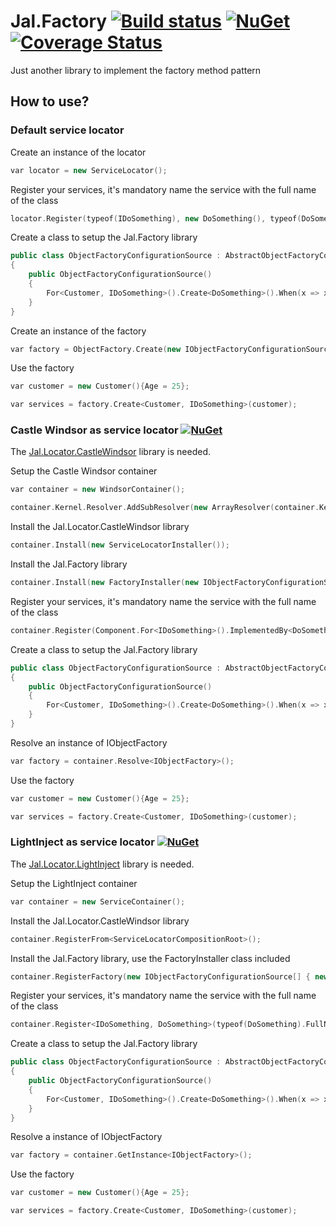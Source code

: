 # Jal.Factory [![Build status](https://ci.appveyor.com/api/projects/status/c63jmwrdr2iussdm?svg=true)](https://ci.appveyor.com/project/raulnq/jal-factory) [![NuGet](https://img.shields.io/nuget/v/Jal.Factory.svg)](https://www.nuget.org/packages/Jal.Factory) [![Coverage Status](https://coveralls.io/repos/github/raulnq/Jal.Factory/badge.svg?branch=master)](https://coveralls.io/github/raulnq/Jal.Factory?branch=master)
Just another library to implement the factory method pattern

## How to use?

### Default service locator

Create an instance of the locator
```c++
var locator = new ServiceLocator();
```
Register your services, it's mandatory name the service with the full name of the class
```c++
locator.Register(typeof(IDoSomething), new DoSomething(), typeof(DoSomething).FullName);
```
Create a class to setup the Jal.Factory library
```c++
public class ObjectFactoryConfigurationSource : AbstractObjectFactoryConfigurationSource
{
    public ObjectFactoryConfigurationSource()
    {
        For<Customer, IDoSomething>().Create<DoSomething>().When(x => x.Age > 18);
    }
}
```
Create an instance of the factory
```c++
var factory = ObjectFactory.Create(new IObjectFactoryConfigurationSource[] {new ObjectFactoryConfigurationSource()}, locator);
```    
Use the factory
```c++
var customer = new Customer(){Age = 25};

var services = factory.Create<Customer, IDoSomething>(customer);
```
### Castle Windsor as service locator [![NuGet](https://img.shields.io/nuget/v/Jal.Factory.Installer.svg)](https://www.nuget.org/packages/Jal.Factory.Installer)

The [Jal.Locator.CastleWindsor](https://www.nuget.org/packages/Jal.Locator.CastleWindsor/) library is needed.

Setup the Castle Windsor container
```c++
var container = new WindsorContainer();

container.Kernel.Resolver.AddSubResolver(new ArrayResolver(container.Kernel));
```
Install the Jal.Locator.CastleWindsor library
```c++
container.Install(new ServiceLocatorInstaller());
```
Install the Jal.Factory library
```c++
container.Install(new FactoryInstaller(new IObjectFactoryConfigurationSource[]{ new ObjectFactoryConfigurationSource() } ));
```
Register your services, it's mandatory name the service with the full name of the class
```c++
container.Register(Component.For<IDoSomething>().ImplementedBy<DoSomething>().LifestyleSingleton().Named(typeof(DoSomething).FullName)));
```
Create a class to setup the Jal.Factory library
```c++
public class ObjectFactoryConfigurationSource : AbstractObjectFactoryConfigurationSource
{
    public ObjectFactoryConfigurationSource()
    {
        For<Customer, IDoSomething>().Create<DoSomething>().When(x => x.Age > 18);
    }
}
```     
Resolve an instance of IObjectFactory
```c++
var factory = container.Resolve<IObjectFactory>();
```   
Use the factory
```c++
var customer = new Customer(){Age = 25};

var services = factory.Create<Customer, IDoSomething>(customer);
``` 
### LightInject as service locator [![NuGet](https://img.shields.io/nuget/v/Jal.Factory.LightInject.Installer.svg)](https://www.nuget.org/packages/Jal.Factory.LightInject.Installer)

The [Jal.Locator.LightInject](https://www.nuget.org/packages/Jal.Locator.LightInject/) library is needed. 

Setup the LightInject container
```c++
var container = new ServiceContainer();
```     
Install the Jal.Locator.CastleWindsor library
```c++
container.RegisterFrom<ServiceLocatorCompositionRoot>();
```     
Install the Jal.Factory library, use the FactoryInstaller class included
```c++
container.RegisterFactory(new IObjectFactoryConfigurationSource[] { new AutoObjectFactoryConfigurationSource() });
```    
Register your services, it's mandatory name the service with the full name of the class
```c++
container.Register<IDoSomething, DoSomething>(typeof(DoSomething).FullName);
```    
Create a class to setup the Jal.Factory library
```c++
public class ObjectFactoryConfigurationSource : AbstractObjectFactoryConfigurationSource
{
    public ObjectFactoryConfigurationSource()
    {
        For<Customer, IDoSomething>().Create<DoSomething>().When(x => x.Age > 18);
    }
}
```  
Resolve a instance of IObjectFactory
```c++
var factory = container.GetInstance<IObjectFactory>();
``` 
Use the factory
```c++
var customer = new Customer(){Age = 25};

var services = factory.Create<Customer, IDoSomething>(customer);
``` 